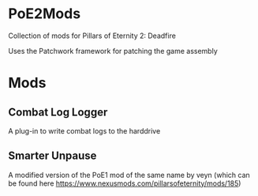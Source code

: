 # PoE2Mods
Collection of mods for Pillars of Eternity 2: Deadfire

Uses the Patchwork framework for patching the game assembly

# Mods
## Combat Log Logger
A plug-in to write combat logs to the harddrive

## Smarter Unpause
A modified version of the PoE1 mod of the same name by veyn (which can be found here https://www.nexusmods.com/pillarsofeternity/mods/185)

